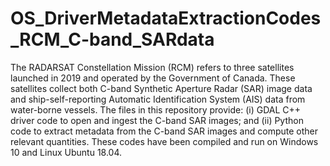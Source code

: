# OS_DriverMetadataExtractionCodes_RCM_C-band_SARdata
The RADARSAT Constellation Mission (RCM) refers to three satellites launched in 2019 and operated 
by the Government of Canada. These satellites collect both C-band Synthetic Aperture Radar (SAR) 
image data and ship-self-reporting Automatic Identification System (AIS) data from water-borne 
vessels. The files in this repository provide: (i) GDAL C++ driver code to open and ingest the 
C-band SAR images; and (ii) Python code to extract metadata from the C-band SAR images and compute 
other relevant quantities. These codes have been compiled and run on Windows 10 and Linux Ubuntu 
18.04.
